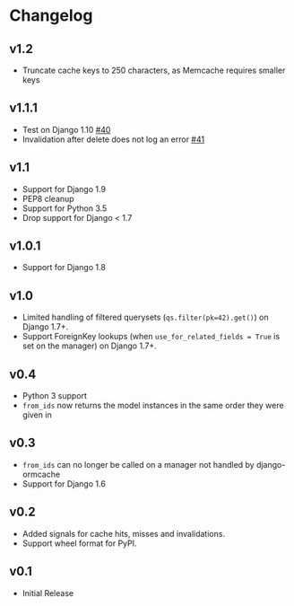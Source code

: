Changelog
=========

v1.2
----

* Truncate cache keys to 250 characters, as Memcache requires smaller keys

v1.1.1
------

* Test on Django 1.10 [#40](https://github.com/educreations/django-ormcache/pull/40)
* Invalidation after delete does not log an error [#41](https://github.com/educreations/django-ormcache/pull/41)

v1.1
------

* Support for Django 1.9
* PEP8 cleanup
* Support for Python 3.5
* Drop support for Django < 1.7

v1.0.1
------

* Support for Django 1.8

v1.0
----

* Limited handling of filtered querysets (`qs.filter(pk=42).get()`) on Django 1.7+.
* Support ForeignKey lookups (when `use_for_related_fields = True` is set on the manager) on Django 1.7+.

v0.4
----

* Python 3 support
* `from_ids` now returns the model instances in the same order they were given in

v0.3
----

* `from_ids` can no longer be called on a manager not handled by django-ormcache
* Support for Django 1.6

v0.2
----

* Added signals for cache hits, misses and invalidations.
* Support wheel format for PyPI.

v0.1
----

* Initial Release

